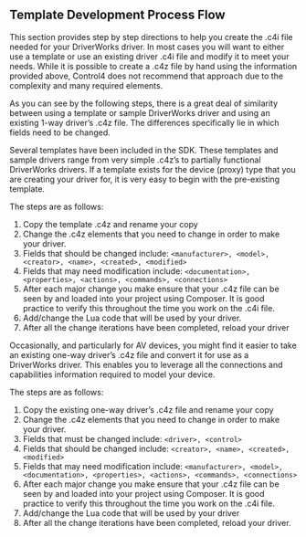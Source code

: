 ## Template Development Process Flow

This section provides step by step directions to help you create the .c4i file needed for your DriverWorks driver.  In most cases you will want to either use a template or use an existing driver .c4i file and modify it to meet your needs.  While it is possible to create a .c4z file by hand using the information provided above, Control4 does not recommend that approach due to the complexity and many required elements.

As you can see by the following steps, there is a great deal of similarity between using a template or sample DriverWorks driver and using an existing 1-way driver’s .c4z file.  The differences specifically lie in which fields need to be changed.

Several templates have been included in the SDK.  These templates and sample drivers range from very simple .c4z’s to partially functional DriverWorks drivers.  If a template exists for the device (proxy) type that you are creating your driver for, it is very easy to begin with the pre-existing template.

The steps are as follows:

1. Copy the template .c4z and rename your copy
2. Change the .c4z elements that you need to change in order to make your driver.
3. Fields that should be changed include: `<manufacturer>, <model>, <creator>, <name>, <created>, <modified>`
4. Fields that may need modification include: `<documentation>, <properties>, <actions>, <commands>, <connections>`
5. After each major change you make ensure that your .c4z file can be seen by and loaded into your project using Composer. It is good practice to verify this throughout the time you work on the .c4i file.
6. Add/change the Lua code that will be used by your driver.
7. After all the change iterations have been completed, reload your driver 


Occasionally, and particularly for AV devices, you might find it easier to take an existing one-way driver’s .c4z file and convert it for use as a DriverWorks driver.  This enables you to leverage all the connections and capabilities information required to model your device.

The steps are as follows:

1. Copy the existing one-way driver’s .c4z file and rename your copy
2. Change the .c4z elements that you need to change in order to make your driver.
3. Fields that must be changed include: `<driver>, <control>`
4. Fields that should be changed include: `<creator>, <name>, <created>, <modified>`
5. Fields that may need modification include: `<manufacturer>, <model>, <documentation>, <properties>, <actions>, <commands>, <connections>`
6. After each major change you make ensure that your .c4z file can be seen by and loaded into your project using Composer. It is good practice to verify this throughout the time you work on the .c4i file.
7. Add/change the Lua code that will be used by your driver
8. After all the change iterations have been completed, reload your driver.